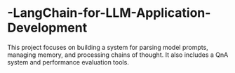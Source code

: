 # -LangChain-for-LLM-Application-Development
This project focuses on building a system for parsing model prompts, managing memory, and processing chains of thought. It also includes a QnA system and performance evaluation tools.
